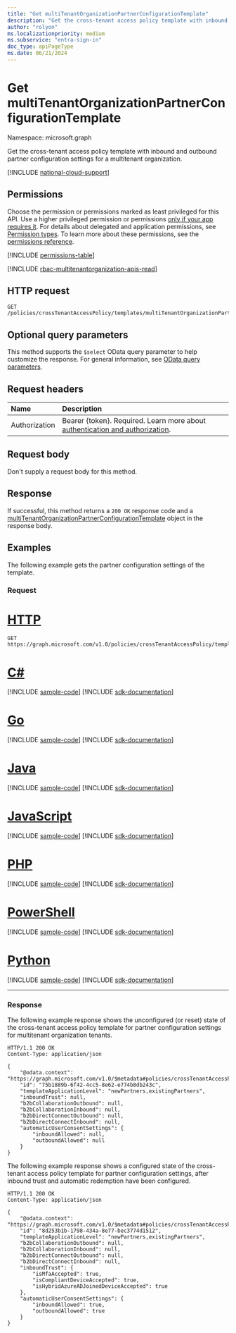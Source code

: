 ```yaml
---
title: "Get multiTenantOrganizationPartnerConfigurationTemplate"
description: "Get the cross-tenant access policy template with inbound and outbound partner configuration settings for a multitenant organization."
author: "rolyon"
ms.localizationpriority: medium
ms.subservice: "entra-sign-in"
doc_type: apiPageType
ms.date: 06/21/2024
---
```


# Get multiTenantOrganizationPartnerConfigurationTemplate
Namespace: microsoft.graph

Get the cross-tenant access policy template with inbound and outbound partner configuration settings for a multitenant organization.

[!INCLUDE [national-cloud-support](../../includes/global-only.md)]

## Permissions
Choose the permission or permissions marked as least privileged for this API. Use a higher privileged permission or permissions [only if your app requires it](/graph/permissions-overview#best-practices-for-using-microsoft-graph-permissions). For details about delegated and application permissions, see [Permission types](/graph/permissions-overview#permission-types). To learn more about these permissions, see the [permissions reference](/graph/permissions-reference).

<!-- { "blockType": "permissions", "name": "multitenantorganizationpartnerconfigurationtemplate_get" } -->
[!INCLUDE [permissions-table](../includes/permissions/multitenantorganizationpartnerconfigurationtemplate-get-permissions.md)]

[!INCLUDE [rbac-multitenantorganization-apis-read](../includes/rbac-for-apis/rbac-multitenantorganization-apis-read.md)]

## HTTP request

<!-- {
  "blockType": "ignored"
}
-->
```http
GET /policies/crossTenantAccessPolicy/templates/multiTenantOrganizationPartnerConfiguration
```

## Optional query parameters
This method supports the `$select` OData query parameter to help customize the response. For general information, see [OData query parameters](/graph/query-parameters).

## Request headers
|Name|Description|
|:---|:---|
|Authorization|Bearer {token}. Required. Learn more about [authentication and authorization](/graph/auth/auth-concepts).|

## Request body
Don't supply a request body for this method.

## Response

If successful, this method returns a `200 OK` response code and a [multiTenantOrganizationPartnerConfigurationTemplate](../resources/multitenantorganizationpartnerconfigurationtemplate.md) object in the response body.

## Examples

The following example gets the partner configuration settings of the template.

### Request

# [HTTP](#tab/http)
<!-- {
  "blockType": "request",
  "name": "get_multitenantorganizationpartnerconfigurationtemplate"
}
-->
```http
GET https://graph.microsoft.com/v1.0/policies/crossTenantAccessPolicy/templates/multiTenantOrganizationPartnerConfiguration
```

# [C#](#tab/csharp)
[!INCLUDE [sample-code](../includes/snippets/csharp/get-multitenantorganizationpartnerconfigurationtemplate-csharp-snippets.md)]
[!INCLUDE [sdk-documentation](../includes/snippets/snippets-sdk-documentation-link.md)]

# [Go](#tab/go)
[!INCLUDE [sample-code](../includes/snippets/go/get-multitenantorganizationpartnerconfigurationtemplate-go-snippets.md)]
[!INCLUDE [sdk-documentation](../includes/snippets/snippets-sdk-documentation-link.md)]

# [Java](#tab/java)
[!INCLUDE [sample-code](../includes/snippets/java/get-multitenantorganizationpartnerconfigurationtemplate-java-snippets.md)]
[!INCLUDE [sdk-documentation](../includes/snippets/snippets-sdk-documentation-link.md)]

# [JavaScript](#tab/javascript)
[!INCLUDE [sample-code](../includes/snippets/javascript/get-multitenantorganizationpartnerconfigurationtemplate-javascript-snippets.md)]
[!INCLUDE [sdk-documentation](../includes/snippets/snippets-sdk-documentation-link.md)]

# [PHP](#tab/php)
[!INCLUDE [sample-code](../includes/snippets/php/get-multitenantorganizationpartnerconfigurationtemplate-php-snippets.md)]
[!INCLUDE [sdk-documentation](../includes/snippets/snippets-sdk-documentation-link.md)]

# [PowerShell](#tab/powershell)
[!INCLUDE [sample-code](../includes/snippets/powershell/get-multitenantorganizationpartnerconfigurationtemplate-powershell-snippets.md)]
[!INCLUDE [sdk-documentation](../includes/snippets/snippets-sdk-documentation-link.md)]

# [Python](#tab/python)
[!INCLUDE [sample-code](../includes/snippets/python/get-multitenantorganizationpartnerconfigurationtemplate-python-snippets.md)]
[!INCLUDE [sdk-documentation](../includes/snippets/snippets-sdk-documentation-link.md)]

---

### Response

The following example response shows the unconfigured (or reset) state of the cross-tenant access policy template for partner configuration settings for multitenant organization tenants.

<!-- {
  "blockType": "response",
  "truncated": true,
  "@odata.type": "microsoft.graph.multiTenantOrganizationPartnerConfigurationTemplate"
}
-->
```http
HTTP/1.1 200 OK
Content-Type: application/json

{
    "@odata.context": "https://graph.microsoft.com/v1.0/$metadata#policies/crossTenantAccessPolicy/templates/multiTenantOrganizationPartnerConfiguration/$entity",
    "id": "75b1889b-6f42-4cc5-8e62-e774b8db243c",
    "templateApplicationLevel": "newPartners,existingPartners",
    "inboundTrust": null,
    "b2bCollaborationOutbound": null,
    "b2bCollaborationInbound": null,
    "b2bDirectConnectOutbound": null,
    "b2bDirectConnectInbound": null,
    "automaticUserConsentSettings": {
        "inboundAllowed": null,
        "outboundAllowed": null
    }
}
```

The following example response shows a configured state of the cross-tenant access policy template for partner configuration settings, after inbound trust and automatic redemption have been configured.

```http
HTTP/1.1 200 OK
Content-Type: application/json

{
    "@odata.context": "https://graph.microsoft.com/v1.0/$metadata#policies/crossTenantAccessPolicy/templates/multiTenantOrganizationPartnerConfiguration/$entity",
    "id": "8d253b1b-1798-434a-8e77-bec3774d1512",
    "templateApplicationLevel": "newPartners,existingPartners",
    "b2bCollaborationOutbound": null,
    "b2bCollaborationInbound": null,
    "b2bDirectConnectOutbound": null,
    "b2bDirectConnectInbound": null,
    "inboundTrust": {
        "isMfaAccepted": true,
        "isCompliantDeviceAccepted": true,
        "isHybridAzureADJoinedDeviceAccepted": true
    },
    "automaticUserConsentSettings": {
        "inboundAllowed": true,
        "outboundAllowed": true
    }
}
```

